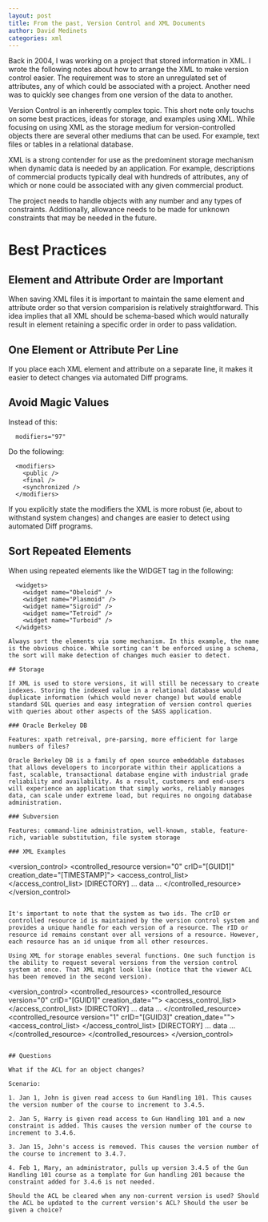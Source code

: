 ```yaml
---
layout: post
title: From the past, Version Control and XML Documents
author: David Medinets
categories: xml
---
```


Back in 2004, I was working on a project that stored information in XML. I wrote the following notes about how to arrange the XML to make version control easier. The requirement was to store an unregulated set of attributes, any of which could be associated with a project. Another need was to quickly see changes from one version of the data to another.

Version Control is an inherently complex topic. This short note only touchs on some best practices, ideas for storage, and examples using XML. While focusing on using XML as the storage medium for version-controlled objects there are several other mediums that can be used. For example, text files or tables in a relational database.

XML is a strong contender for use as the predominent storage mechanism when dynamic data is needed by an application. For example, descriptions of commercial products typically deal with hundreds of attributes, any of which or none could be associated with any given commercial product.

The project needs to handle objects with any number and any types of constraints. Additionally, allowance needs to be made for unknown constraints that may be needed in the future.

# Best Practices

## Element and Attribute Order are Important

When saving XML files it is important to maintain the same element and attribute order so that version comparision is relatively straightforward. This idea implies that all XML should be schema-based which would naturally result in element retaining a specific order in order to pass validation.

## One Element or Attribute Per Line

If you place each XML element and attribute on a separate line, it makes it easier to detect changes via automated Diff programs.

## Avoid Magic Values

Instead of this:

```
  modifiers="97"
```

Do the following:

```
  <modifiers>
    <public />
    <final />
    <synchronized />
  </modifiers>
```

If you explicitly state the modifiers the XML is more robust (ie, about to withstand system changes) and changes are easier to detect using automated Diff programs.

## Sort Repeated Elements

When using repeated elements like the WIDGET tag in the following:

```
  <widgets>
    <widget name="Obeloid" />
    <widget name="Plasmoid" />
    <widget name="Sigroid" />
    <widget name="Tetroid" />
    <widget name="Turboid" />
  </widgets>  

Always sort the elements via some mechanism. In this example, the name is the obvious choice. While sorting can't be enforced using a schema, the sort will make detection of changes much easier to detect.

## Storage

If XML is used to store versions, it will still be necessary to create indexes. Storing the indexed value in a relational database would duplicate information (which would never change) but would enable standard SQL queries and easy integration of version control queries with queries about other aspects of the SASS application.

### Oracle Berkeley DB

Features: xpath retreival, pre-parsing, more efficient for large numbers of files?

Oracle Berkeley DB is a family of open source embeddable databases that allows developers to incorporate within their applications a fast, scalable, transactional database engine with industrial grade reliability and availability. As a result, customers and end-users will experience an application that simply works, reliably manages data, can scale under extreme load, but requires no ongoing database administration. 

### Subversion

Features: command-line administration, well-known, stable, feature-rich, variable substitution, file system storage

### XML Examples

```
  <version_control>
    <controlled_resource version="0" crID="[GUID1]" creation_date="[TIMESTAMP]">
      <access_control_list>
        <user id="2324" type="owner"/>
        <user id="3223" type="viewer"/>
      </access_control_list>
      <path>[DIRECTORY]</path>
      <resource rID="[GUID2]">
        ... data ...
      </resource>
    </controlled_resource>
  </version_control>
```

It's important to note that the system as two ids. The crID or controlled resource id is maintained by the version control system and provides a unique handle for each version of a resource. The rID or resource id remains constant over all versions of a resource. However, each resource has an id unique from all other resources.

Using XML for storage enables several functions. One such function is the ability to request several versions from the version control system at once. That XML might look like (notice that the viewer ACL has been removed in the second version).

```
<version_control>
  <controlled_resources>
    <controlled_resource version="0" crID="[GUID1]" creation_date="">
      <access_control_list>
        <user id="2324" type="owner"/>
        <user id="3223" type="viewer"/>
      </access_control_list>
      <path>[DIRECTORY]</path>
      <resource rID="[GUID2]">
        ... data ...
      </resource>
    </controlled_resource>
    <controlled_resource version="1" crID="[GUID3]" creation_date="">
      <access_control_list>
        <user id="2324" type="owner"/>
      </access_control_list>
      <path>[DIRECTORY]</path>
      <resource rID="[GUID2]">
        ... data ...
      </resource>
    </controlled_resource>
  </controlled_resources>
</version_control>
```

## Questions

What if the ACL for an object changes? 

Scenario:

1. Jan 1, John is given read access to Gun Handling 101. This causes the version number of the course to increment to 3.4.5.

2. Jan 5, Harry is given read access to Gun Handling 101 and a new constraint is added. This causes the version number of the course to increment to 3.4.6.

3. Jan 15, John's access is removed. This causes the version number of the course to increment to 3.4.7.

4. Feb 1, Mary, an administrator, pulls up version 3.4.5 of the Gun Handling 101 course as a template for Gun handling 201 because the constraint added for 3.4.6 is not needed.

Should the ACL be cleared when any non-current version is used? Should the ACL be updated to the current version's ACL? Should the user be given a choice?
